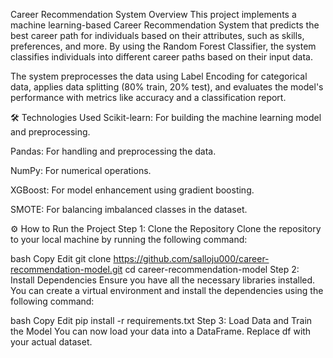 Career Recommendation System
Overview
This project implements a machine learning-based Career Recommendation System that predicts the best career path for individuals based on their attributes, such as skills, preferences, and more. By using the Random Forest Classifier, the system classifies individuals into different career paths based on their input data.

The system preprocesses the data using Label Encoding for categorical data, applies data splitting (80% train, 20% test), and evaluates the model's performance with metrics like accuracy and a classification report.


🛠️ Technologies Used
Scikit-learn: For building the machine learning model and preprocessing.

Pandas: For handling and preprocessing the data.

NumPy: For numerical operations.

XGBoost: For model enhancement using gradient boosting.

SMOTE: For balancing imbalanced classes in the dataset.

⚙️ How to Run the Project
Step 1: Clone the Repository
Clone the repository to your local machine by running the following command:

bash
Copy
Edit
git clone https://github.com/salloju000/career-recommendation-model.git
cd career-recommendation-model
Step 2: Install Dependencies
Ensure you have all the necessary libraries installed. You can create a virtual environment and install the dependencies using the following command:

bash
Copy
Edit
pip install -r requirements.txt
Step 3: Load Data and Train the Model
You can now load your data into a DataFrame. Replace df with your actual dataset.
